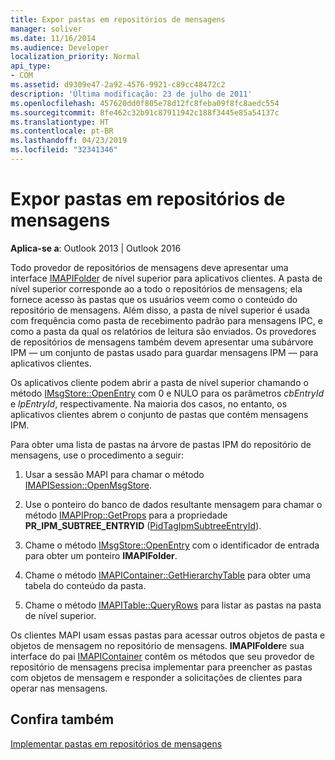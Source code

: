 ```yaml
---
title: Expor pastas em repositórios de mensagens
manager: soliver
ms.date: 11/16/2014
ms.audience: Developer
localization_priority: Normal
api_type:
- COM
ms.assetid: d9309e47-2a92-4576-9921-c89cc48472c2
description: 'Última modificação: 23 de julho de 2011'
ms.openlocfilehash: 457620dd0f805e78d12fc8feba09f8fc8aedc554
ms.sourcegitcommit: 8fe462c32b91c87911942c188f3445e85a54137c
ms.translationtype: HT
ms.contentlocale: pt-BR
ms.lasthandoff: 04/23/2019
ms.locfileid: "32341346"
---
```

# <a name="exposing-folders-in-message-stores"></a>Expor pastas em repositórios de mensagens

  
  
**Aplica-se a**: Outlook 2013 | Outlook 2016 
  
Todo provedor de repositórios de mensagens deve apresentar uma interface [IMAPIFolder](imapifolderimapicontainer.md) de nível superior para aplicativos clientes. A pasta de nível superior corresponde ao a todo o repositórios de mensagens; ela fornece acesso às pastas que os usuários veem como o conteúdo do repositório de mensagens. Além disso, a pasta de nível superior é usada com frequência como pasta de recebimento padrão para mensagens IPC, e como a pasta da qual os relatórios de leitura são enviados. Os provedores de repositórios de mensagens também devem apresentar uma subárvore IPM — um conjunto de pastas usado para guardar mensagens IPM — para aplicativos clientes. 
  
Os aplicativos cliente podem abrir a pasta de nível superior chamando o método [IMsgStore::OpenEntry](imsgstore-openentry.md) com 0 e NULO para os parâmetros _cbEntryId_ e _lpEntryId_, respectivamente. Na maioria dos casos, no entanto, os aplicativos clientes abrem o conjunto de pastas que contém mensagens IPM. 
  
Para obter uma lista de pastas na árvore de pastas IPM do repositório de mensagens, use o procedimento a seguir:
  
1. Usar a sessão MAPI para chamar o método [IMAPISession::OpenMsgStore](imapisession-openmsgstore.md). 
    
2. Use o ponteiro do banco de dados resultante mensagem para chamar o método [IMAPIProp::GetProps](imapiprop-getprops.md) para a propriedade **PR_IPM_SUBTREE_ENTRYID** ([PidTagIpmSubtreeEntryId](pidtagipmsubtreeentryid-canonical-property.md)).
    
3. Chame o método [IMsgStore::OpenEntry](imsgstore-openentry.md) com o identificador de entrada para obter um ponteiro **IMAPIFolder**. 
    
4. Chame o método [IMAPIContainer::GetHierarchyTable](imapicontainer-gethierarchytable.md) para obter uma tabela do conteúdo da pasta. 
    
5. Chame o método [IMAPITable::QueryRows](imapitable-queryrows.md) para listar as pastas na pasta de nível superior. 
    
Os clientes MAPI usam essas pastas para acessar outros objetos de pasta e objetos de mensagem no repositório de mensagens. **IMAPIFolder**e sua interface do pai [IMAPIContainer](imapicontainerimapiprop.md) contêm os métodos que seu provedor de repositório de mensagens precisa implementar para preencher as pastas com objetos de mensagem e responder a solicitações de clientes para operar nas mensagens.
  
## <a name="see-also"></a>Confira também



[Implementar pastas em repositórios de mensagens](implementing-folders-in-message-stores.md)

